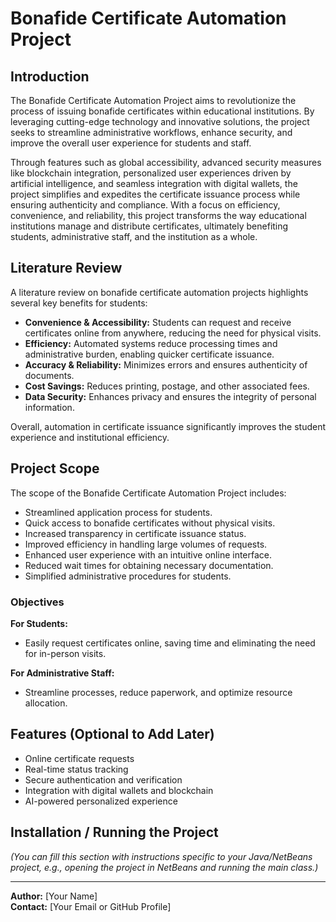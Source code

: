 # Bonafide Certificate Automation Project

## Introduction
The Bonafide Certificate Automation Project aims to revolutionize the process of issuing bonafide certificates within educational institutions. By leveraging cutting-edge technology and innovative solutions, the project seeks to streamline administrative workflows, enhance security, and improve the overall user experience for students and staff.

Through features such as global accessibility, advanced security measures like blockchain integration, personalized user experiences driven by artificial intelligence, and seamless integration with digital wallets, the project simplifies and expedites the certificate issuance process while ensuring authenticity and compliance. With a focus on efficiency, convenience, and reliability, this project transforms the way educational institutions manage and distribute certificates, ultimately benefiting students, administrative staff, and the institution as a whole.

## Literature Review
A literature review on bonafide certificate automation projects highlights several key benefits for students:

- **Convenience & Accessibility:** Students can request and receive certificates online from anywhere, reducing the need for physical visits.  
- **Efficiency:** Automated systems reduce processing times and administrative burden, enabling quicker certificate issuance.  
- **Accuracy & Reliability:** Minimizes errors and ensures authenticity of documents.  
- **Cost Savings:** Reduces printing, postage, and other associated fees.  
- **Data Security:** Enhances privacy and ensures the integrity of personal information.

Overall, automation in certificate issuance significantly improves the student experience and institutional efficiency.

## Project Scope
The scope of the Bonafide Certificate Automation Project includes:

- Streamlined application process for students.  
- Quick access to bonafide certificates without physical visits.  
- Increased transparency in certificate issuance status.  
- Improved efficiency in handling large volumes of requests.  
- Enhanced user experience with an intuitive online interface.  
- Reduced wait times for obtaining necessary documentation.  
- Simplified administrative procedures for students.

### Objectives

**For Students:**  
- Easily request certificates online, saving time and eliminating the need for in-person visits.  

**For Administrative Staff:**  
- Streamline processes, reduce paperwork, and optimize resource allocation.

## Features (Optional to Add Later)
- Online certificate requests  
- Real-time status tracking  
- Secure authentication and verification  
- Integration with digital wallets and blockchain  
- AI-powered personalized experience

## Installation / Running the Project
*(You can fill this section with instructions specific to your Java/NetBeans project, e.g., opening the project in NetBeans and running the main class.)*

---

**Author:** [Your Name]  
**Contact:** [Your Email or GitHub Profile]
